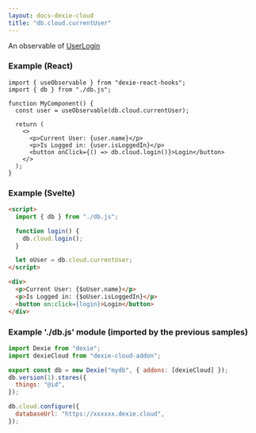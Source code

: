 ```yaml
---
layout: docs-dexie-cloud
title: "db.cloud.currentUser"
---
```


An observable of [UserLogin](UserLogin)

### Example (React)

```tsx
import { useObservable } from "dexie-react-hooks";
import { db } from "./db.js";

function MyComponent() {
  const user = useObservable(db.cloud.currentUser);

  return (
    <>
      <p>Current User: {user.name}</p>
      <p>Is Logged in: {user.isLoggedIn}</p>
      <button onClick={() => db.cloud.login()}>Login</button>
    </>
  );
}
```

### Example (Svelte)

```html
<script>
  import { db } from "./db.js";

  function login() {
    db.cloud.login();
  }

  let oUser = db.cloud.currentUser;
</script>

<div>
  <p>Current User: {$oUser.name}</p>
  <p>Is Logged in: {$oUser.isLoggedIn}</p>
  <button on:click={login}>Login</button>
</div>
```

### Example './db.js' module (imported by the previous samples)

```js
import Dexie from "dexie";
import dexieCloud from "dexie-cloud-addon";

export const db = new Dexie("mydb", { addons: [dexieCloud] });
db.version(1).stores({
  things: "@id",
});

db.cloud.configure({
  databaseUrl: "https://xxxxxx.dexie.cloud",
});

```
